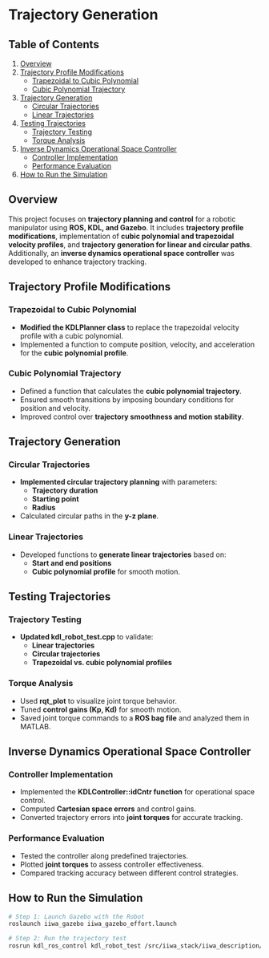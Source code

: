 # Trajectory Generation

## Table of Contents
1. [Overview](#overview)
2. [Trajectory Profile Modifications](#trajectory-profile-modifications)
   - [Trapezoidal to Cubic Polynomial](#trapezoidal-to-cubic-polynomial)
   - [Cubic Polynomial Trajectory](#cubic-polynomial-trajectory)
3. [Trajectory Generation](#trajectory-generation)
   - [Circular Trajectories](#circular-trajectories)
   - [Linear Trajectories](#linear-trajectories)
4. [Testing Trajectories](#testing-trajectories)
   - [Trajectory Testing](#trajectory-testing)
   - [Torque Analysis](#torque-analysis)
5. [Inverse Dynamics Operational Space Controller](#inverse-dynamics-operational-space-controller)
   - [Controller Implementation](#controller-implementation)
   - [Performance Evaluation](#performance-evaluation)
6. [How to Run the Simulation](#how-to-run-the-simulation)


## Overview
This project focuses on **trajectory planning and control** for a robotic manipulator using **ROS, KDL, and Gazebo**. It includes **trajectory profile modifications**, implementation of **cubic polynomial and trapezoidal velocity profiles**, and **trajectory generation for linear and circular paths**. Additionally, an **inverse dynamics operational space controller** was developed to enhance trajectory tracking.

## Trajectory Profile Modifications
### Trapezoidal to Cubic Polynomial
- **Modified the KDLPlanner class** to replace the trapezoidal velocity profile with a cubic polynomial.
- Implemented a function to compute position, velocity, and acceleration for the **cubic polynomial profile**.

### Cubic Polynomial Trajectory
- Defined a function that calculates the **cubic polynomial trajectory**.
- Ensured smooth transitions by imposing boundary conditions for position and velocity.
- Improved control over **trajectory smoothness and motion stability**.

## Trajectory Generation
### Circular Trajectories
- **Implemented circular trajectory planning** with parameters:
  - **Trajectory duration**
  - **Starting point**
  - **Radius**
- Calculated circular paths in the **y-z plane**.

### Linear Trajectories
- Developed functions to **generate linear trajectories** based on:
  - **Start and end positions**
  - **Cubic polynomial profile** for smooth motion.

## Testing Trajectories
### Trajectory Testing
- **Updated kdl_robot_test.cpp** to validate:
  - **Linear trajectories**
  - **Circular trajectories**
  - **Trapezoidal vs. cubic polynomial profiles**

### Torque Analysis
- Used **rqt_plot** to visualize joint torque behavior.
- Tuned **control gains (Kp, Kd)** for smooth motion.
- Saved joint torque commands to a **ROS bag file** and analyzed them in MATLAB.

## Inverse Dynamics Operational Space Controller
### Controller Implementation
- Implemented the **KDLController::idCntr function** for operational space control.
- Computed **Cartesian space errors** and control gains.
- Converted trajectory errors into **joint torques** for accurate tracking.

### Performance Evaluation
- Tested the controller along predefined trajectories.
- Plotted **joint torques** to assess controller effectiveness.
- Compared tracking accuracy between different control strategies.

## How to Run the Simulation
```bash
# Step 1: Launch Gazebo with the Robot
roslaunch iiwa_gazebo iiwa_gazebo_effort.launch

# Step 2: Run the trajectory test
rosrun kdl_ros_control kdl_robot_test /src/iiwa_stack/iiwa_description/urdf/iiwa14.urdf
```


